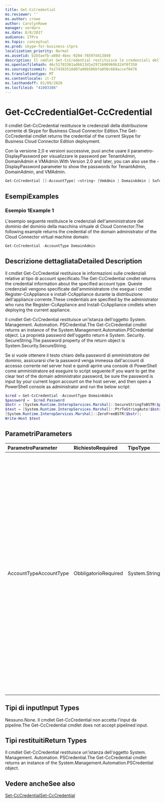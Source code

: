```yaml
---
title: Get-CcCredential
ms.reviewer: ''
ms.author: crowe
author: CarolynRowe
manager: serdars
ms.date: 8/8/2017
audience: ITPro
ms.topic: conceptual
ms.prod: skype-for-business-itpro
localization_priority: Normal
ms.assetid: b2b5aefb-a08d-4bec-9204-76597d413849
description: Il cmdlet Get-CcCredential restituisce le credenziali della distribuzione corrente di Skype for Business Cloud Connector Edition.
ms.openlocfilehash: 46c51783361ad6613d1e2971600969b324f0f350
ms.sourcegitcommit: fe274303510d07a90b506bfa050c669accef0476
ms.translationtype: MT
ms.contentlocale: it-IT
ms.lasthandoff: 01/09/2020
ms.locfileid: "41003386"
---
```

# <a name="get-cccredential"></a><span data-ttu-id="73dac-103">Get-CcCredential</span><span class="sxs-lookup"><span data-stu-id="73dac-103">Get-CcCredential</span></span>
 
<span data-ttu-id="73dac-104">Il cmdlet Get-CcCredential restituisce le credenziali della distribuzione corrente di Skype for Business Cloud Connector Edition.</span><span class="sxs-lookup"><span data-stu-id="73dac-104">The Get-CcCredential cmdlet returns the credential of the current Skype for Business Cloud Connector Edition deployment.</span></span> 
  
<span data-ttu-id="73dac-105">Con la versione 2,0 e versioni successive, puoi anche usare il parametro-DisplayPassword per visualizzare le password per TenantAdmin, DomainAdmin e VMAdmin.</span><span class="sxs-lookup"><span data-stu-id="73dac-105">With Version 2.0 and later, you can also use the -DisplayPassword parameter to show the passwords for TenantAdmin, DomainAdmin, and VMAdmin.</span></span>
  
```powershell
Get-CcCredential [[-AccountType] <string> {VmAdmin | DomainAdmin | SafeModeAdmin | ExternalCert | TenantAdmin}]
```

## <a name="examples"></a><span data-ttu-id="73dac-106">Esempi</span><span class="sxs-lookup"><span data-stu-id="73dac-106">Examples</span></span>
<span data-ttu-id="73dac-107"><a name="Examples"> </a></span><span class="sxs-lookup"><span data-stu-id="73dac-107"></span></span>

### <a name="example-1"></a><span data-ttu-id="73dac-108">Esempio 1</span><span class="sxs-lookup"><span data-stu-id="73dac-108">Example 1</span></span>

<span data-ttu-id="73dac-109">L'esempio seguente restituisce le credenziali dell'amministratore del dominio del dominio della macchina virtuale di Cloud Connector:</span><span class="sxs-lookup"><span data-stu-id="73dac-109">The following example returns the credential of the domain administrator of the Cloud Connector virtual machine domain:</span></span>
  
```powershell
Get-CcCredential -AccountType DomainAdmin
```

## <a name="detailed-description"></a><span data-ttu-id="73dac-110">Descrizione dettagliata</span><span class="sxs-lookup"><span data-stu-id="73dac-110">Detailed Description</span></span>
<span data-ttu-id="73dac-111"><a name="DetailedDescription"> </a></span><span class="sxs-lookup"><span data-stu-id="73dac-111"></span></span>

<span data-ttu-id="73dac-112">Il cmdlet Get-CcCredential restituisce le informazioni sulle credenziali relative al tipo di account specificato.</span><span class="sxs-lookup"><span data-stu-id="73dac-112">The Get-CcCredential cmdlet returns the credential information about the specified account type.</span></span> <span data-ttu-id="73dac-113">Queste credenziali vengono specificate dall'amministratore che esegue i cmdlet Register-CcAppliance e install-CcAppliance durante la distribuzione dell'appliance corrente.</span><span class="sxs-lookup"><span data-stu-id="73dac-113">These credentials are specified by the administrator who runs the Register-CcAppliance and Install-CcAppliance cmdlets when deploying the current appliance.</span></span> 
  
<span data-ttu-id="73dac-114">Il cmdlet Get-CcCredential restituisce un'istanza dell'oggetto System. Management. Automation. PSCredential.</span><span class="sxs-lookup"><span data-stu-id="73dac-114">The Get-CcCredential cmdlet returns an instance of the System.Management.Automation.PSCredential object.</span></span> <span data-ttu-id="73dac-115">La proprietà password dell'oggetto return è System. Security. SecureString.</span><span class="sxs-lookup"><span data-stu-id="73dac-115">The password property of the return object is System.Security.SecureString.</span></span>
  
<span data-ttu-id="73dac-116">Se si vuole ottenere il testo chiaro della password di amministratore del dominio, assicurarsi che la password venga immessa dall'account di accesso corrente nel server host e quindi aprire una console di PowerShell come amministratore ed eseguire lo script seguente:</span><span class="sxs-lookup"><span data-stu-id="73dac-116">If you want to get the clear text of the domain administrator password, be sure the password is input by your current logon account on the host server, and then open a PowerShell console as administrator and run the below script:</span></span>
  
```powershell
$cred = Get-CcCredential -AccountType DomainAdmin
$password =  $cred.Password
$bstr = [System.Runtime.InteropServices.Marshal]::SecureStringToBSTR($password);
$text = [System.Runtime.InteropServices.Marshal]::PtrToStringAuto($bstr);
[System.Runtime.InteropServices.Marshal]::ZeroFreeBSTR($bstr);
Write-Host $text
```

## <a name="parameters"></a><span data-ttu-id="73dac-117">Parametri</span><span class="sxs-lookup"><span data-stu-id="73dac-117">Parameters</span></span>
<span data-ttu-id="73dac-118"><a name="DetailedDescription"> </a></span><span class="sxs-lookup"><span data-stu-id="73dac-118"></span></span>

|<span data-ttu-id="73dac-119">**Parametro**</span><span class="sxs-lookup"><span data-stu-id="73dac-119">**Parameter**</span></span>|<span data-ttu-id="73dac-120">**Richiesto**</span><span class="sxs-lookup"><span data-stu-id="73dac-120">**Required**</span></span>|<span data-ttu-id="73dac-121">**Tipo**</span><span class="sxs-lookup"><span data-stu-id="73dac-121">**Type**</span></span>|<span data-ttu-id="73dac-122">**Descrizione**</span><span class="sxs-lookup"><span data-stu-id="73dac-122">**Description**</span></span>|
|:-----|:-----|:-----|:-----|
| <span data-ttu-id="73dac-123">AccountType</span><span class="sxs-lookup"><span data-stu-id="73dac-123">AccountType</span></span> <br/> |<span data-ttu-id="73dac-124">Obbligatorio</span><span class="sxs-lookup"><span data-stu-id="73dac-124">Required</span></span>  <br/> | <span data-ttu-id="73dac-125">System.String</span><span class="sxs-lookup"><span data-stu-id="73dac-125">System.String</span></span> <br/> | <span data-ttu-id="73dac-126">Il valore AccountType può essere uno dei seguenti:</span><span class="sxs-lookup"><span data-stu-id="73dac-126">AccountType value can be one of the following:</span></span> <br/>  <span data-ttu-id="73dac-127">VmAdmin: amministratore locale delle macchine virtuali di Cloud Connector.</span><span class="sxs-lookup"><span data-stu-id="73dac-127">VmAdmin: the local administrator of Cloud Connector virtual machines.</span></span> <br/>  <span data-ttu-id="73dac-128">DomainAdmin: amministratore di dominio del dominio della macchina virtuale di Cloud Connector.</span><span class="sxs-lookup"><span data-stu-id="73dac-128">DomainAdmin: Domain administrator of Cloud Connector virtual machine domain.</span></span> <br/>  <span data-ttu-id="73dac-129">SafeModeAdmin: SafeModeAdmin del controller di dominio della macchina virtuale di Cloud Connector.</span><span class="sxs-lookup"><span data-stu-id="73dac-129">SafeModeAdmin: SafeModeAdmin of Cloud Connector virtual machine domain controller.</span></span> <br/>  <span data-ttu-id="73dac-130">ExternalCert: account del certificato esterno installato nel server perimetrale.</span><span class="sxs-lookup"><span data-stu-id="73dac-130">ExternalCert: Account of external certificate installed on the Edge Server.</span></span> <br/>  <span data-ttu-id="73dac-131">TenantAdmin: amministratore del tenant di Office 365.</span><span class="sxs-lookup"><span data-stu-id="73dac-131">TenantAdmin: Administrator of the O365 tenant.</span></span> <br/> |
   
## <a name="input-types"></a><span data-ttu-id="73dac-132">Tipi di input</span><span class="sxs-lookup"><span data-stu-id="73dac-132">Input Types</span></span>
<span data-ttu-id="73dac-133"><a name="InputTypes"> </a></span><span class="sxs-lookup"><span data-stu-id="73dac-133"></span></span>

<span data-ttu-id="73dac-134">Nessuno.</span><span class="sxs-lookup"><span data-stu-id="73dac-134">None.</span></span> <span data-ttu-id="73dac-135">Il cmdlet Get-CcCredential non accetta l'input da pipeline.</span><span class="sxs-lookup"><span data-stu-id="73dac-135">The Get-CcCredential cmdlet does not accept pipelined input.</span></span>
  
## <a name="return-types"></a><span data-ttu-id="73dac-136">Tipi restituiti</span><span class="sxs-lookup"><span data-stu-id="73dac-136">Return Types</span></span>
<span data-ttu-id="73dac-137"><a name="ReturnTypes"> </a></span><span class="sxs-lookup"><span data-stu-id="73dac-137"></span></span>

<span data-ttu-id="73dac-138">Il cmdlet Get-CcCredential restituisce un'istanza dell'oggetto System. Management. Automation. PSCredential.</span><span class="sxs-lookup"><span data-stu-id="73dac-138">The Get-CcCredential cmdlet returns an instance of the System.Management.Automation.PSCredential object.</span></span>
  
## <a name="see-also"></a><span data-ttu-id="73dac-139">Vedere anche</span><span class="sxs-lookup"><span data-stu-id="73dac-139">See also</span></span>
<span data-ttu-id="73dac-140"><a name="ReturnTypes"> </a></span><span class="sxs-lookup"><span data-stu-id="73dac-140"></span></span>

[<span data-ttu-id="73dac-141">Set-CcCredential</span><span class="sxs-lookup"><span data-stu-id="73dac-141">Set-CcCredential</span></span>](set-cccredential.md)
  

